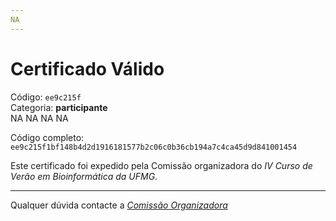 ```yaml
---
NA
---
```


# Certificado Válido

Código: `ee9c215f`<br>
Categoria: **participante**<br>
NA
NA
NA
NA


Código completo: `ee9c215f1bf148b4d2d1916181577b2c06c0b36cb194a7c4ca45d9d841001454`


Este certificado foi expedido pela Comissão organizadora do *IV Curso de Verão em Bioinformática da UFMG*.

----

Qualquer dúvida contacte a [_Comissão Organizadora_](<mailto:cursobioinfoufmg@gmail.com$subject=[Certificados]>)

